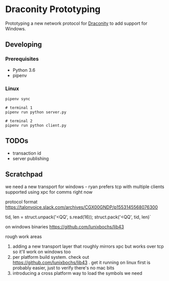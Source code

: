 Draconity Prototyping
=====================

Prototyping a new network protocol for [Draconity](https://github.com/talonvoice/draconity) to add support for Windows.

## Developing

### Prerequisites

* Python 3.6
* pipenv

### Linux

```
pipenv sync

# terminal 1
pipenv run python server.py

# terminal 2
pipenv run python client.py
```

## TODOs

* transaction id
* server publishing


## Scratchpad

we need a new transport for windows - ryan prefers tcp with multiple clients supported
using xpc for comms right now

protocol format
https://talonvoice.slack.com/archives/CGX00GNDP/p1553145568076300

tid, len = struct.unpack('<QQ', s.read(16)); struct.pack('<QQ', tid, len)`

on windows binaries
https://github.com/lunixbochs/lib43

rough work areas
1. adding a new transport layer that roughly mirrors xpc but works over tcp so it'll work on windows too
2. per platform build system. check out https://github.com/lunixbochs/lib43 . get it running on linux first is probably easier, just to verify there's no mac bits
3. introducing a cross platform way to load the symbols we need
